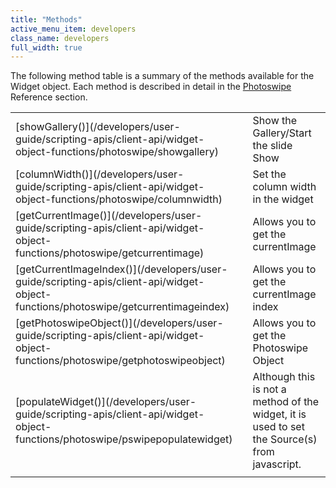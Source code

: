```yaml
---
title: "Methods"
active_menu_item: developers
class_name: developers
full_width: true
---
```



The following method table is a summary of the methods available for the Widget object. Each method is described in detail in the [Photoswipe](/developers/user-guide/scripting-apis/client-api/widget-object-functions/photoswipe/) Reference section.

<table>
<tr>
<td width="182">
[showGallery()](/developers/user-guide/scripting-apis/client-api/widget-object-functions/photoswipe/showgallery)

</td>
<td width="8">
</td>
<td width="752">
Show the Gallery/Start the slide Show

</td>
</tr>
<tr>
<td width="182">
[columnWidth()](/developers/user-guide/scripting-apis/client-api/widget-object-functions/photoswipe/columnwidth)

</td>
<td width="8">
</td>
<td width="752">
Set the column width in the widget

</td>
</tr>
<tr>
<td width="182">
[getCurrentImage()](/developers/user-guide/scripting-apis/client-api/widget-object-functions/photoswipe/getcurrentimage)

</td>
<td width="8">
</td>
<td width="752">
Allows you to get the currentImage

</td>
</tr>
<tr>
<td width="182">
[getCurrentImageIndex()](/developers/user-guide/scripting-apis/client-api/widget-object-functions/photoswipe/getcurrentimageindex)

</td>
<td width="8">
</td>
<td width="752">
Allows you to get the currentImage index

</td>
</tr>
<tr>
<td width="182">
[getPhotoswipeObject()](/developers/user-guide/scripting-apis/client-api/widget-object-functions/photoswipe/getphotoswipeobject)

</td>
<td width="8">
</td>
<td width="752">
Allows you to get the Photoswipe Object

</td>
</tr>
<tr>
<td width="182">
[populateWidget()](/developers/user-guide/scripting-apis/client-api/widget-object-functions/photoswipe/pswipepopulatewidget)

</td>
<td width="8">
</td>
<td width="752">
Although this is not a method of the widget, it is used to set the Source(s) from javascript.

</td>
</tr>
<tr>
<td width="182">
</td>
<td width="8">
</td>
<td width="752">
</td>
</tr>
</table>
